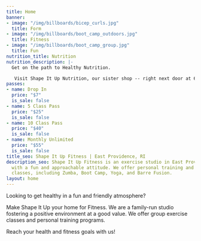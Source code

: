 ```yaml
---
title: Home
banner:
- image: "/img/billboards/bicep_curls.jpg"
  title: Form
- image: "/img/billboards/boot_camp_outdoors.jpg"
  title: Fitness
- image: "/img/billboards/boot_camp_group.jpg"
  title: Fun
nutrition_title: Nutrition
nutrition_description: |-
  Get on the path to Healthy Nutrition.

   Visit Shape It Up Nutrition, our sister shop -- right next door at 611 Waterman Ave.
passes:
- name: Drop In
  price: "$7"
  is_sale: false
- name: 5 Class Pass
  price: "$25"
  is_sale: false
- name: 10 Class Pass
  price: "$40"
  is_sale: false
- name: Monthly Unlimited
  price: "$55"
  is_sale: false
title_seo: Shape It Up Fitness | East Providence, RI
description_seo: Shape It Up Fitness is an exercise studio in East Providence, RI,
  with a fun and approachable attitude. We offer personal training and group exercise
  classes, including Zumba, Boot Camp, Yoga, and Barre Fusion.
layout: home
---
```


Looking to get healthy in a fun and friendly atmosphere?

Make Shape It Up your home for Fitness. We are a family-run studio fostering a positive environment at a good value. We offer group exercise classes and personal training programs.

Reach your health and fitness goals with us!
